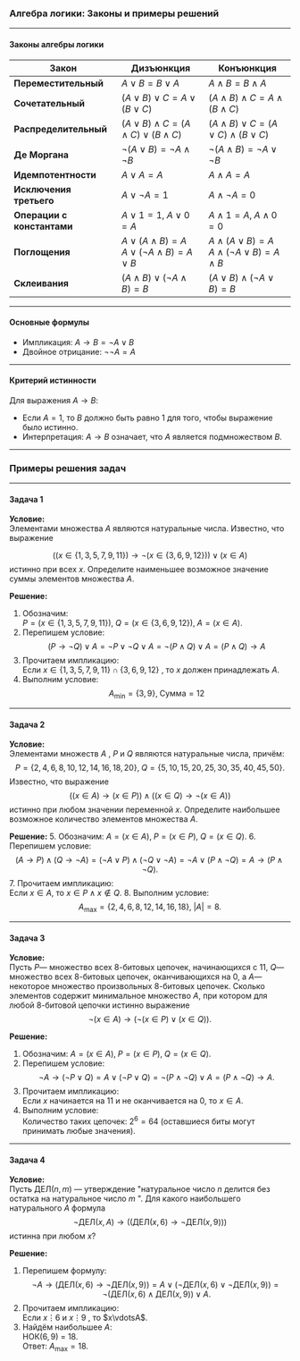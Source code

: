 ### Алгебра логики: Законы и примеры решений

---

#### **Законы алгебры логики**

| Закон                      | Дизъюнкция                                                        | Конъюнкция                                                         |
| -------------------------- | ----------------------------------------------------------------- | ------------------------------------------------------------------ |
| **Переместительный**       |$A \lor B = B \lor A$                                            |$A \land B = B \land A$                                           |
| **Сочетательный**          |$(A \lor B) \lor C = A \lor (B \lor C)$                          |$(A \land B) \land C = A \land (B \land C)$                       |
| **Распределительный**      |$(A \lor B) \land C = (A \land C) \lor (B \land C)$              |$(A \land B) \lor C = (A \lor C) \land (B \lor C)$                |
| **Де Моргана**             |$\lnot(A \lor B) = \lnot A \land \lnot B$                        |$\lnot(A \land B) = \lnot A \lor \lnot B$                         |
| **Идемпотентности**        |$A \lor A = A$                                                   |$A \land A = A$                                                   |
| **Исключения третьего**    |$A \lor \lnot A = 1$                                             |$A \land \lnot A = 0$                                             |
| **Операции с константами** |$A \lor 1 = 1, \; A \lor 0 = A$                                  |$A \land 1 = A, \; A \land 0 = 0$                                 |
| **Поглощения**             |$A \lor (A \land B) = A$<br>$A \lor (\lnot A \land B) = A \lor B$|$A \land (A \lor B) = A$<br>$A \land (\lnot A \lor B) = A \land B$|
| **Склеивания**             |$(A \land B) \lor (\lnot A \land B) = B$                         |$(A \lor B) \land (\lnot A \lor B) = B$                           |

---

#### **Основные формулы**
- Импликация: $A \to B = \lnot A \lor B$
- Двойное отрицание: $\lnot\lnot A = A$

---

#### **Критерий истинности**
Для выражения $A \to B$:
- Если $A = 1$, то $B$ должно быть равно $1$ для того, чтобы выражение было истинно.
- Интерпретация: $A \to B$ означает, что $A$ является подмножеством $B$.

---

### Примеры решения задач

---

#### **Задача 1**
**Условие:**  
Элементами множества $A$ являются натуральные числа. Известно, что выражение 

$$((x \in \{1,3,5,7,9,11\}) \to \lnot(x \in \{3,6,9,12\})) \lor (x \in A)$$ 
истинно при всех $x$. Определите наименьшее возможное значение суммы элементов множества $A$.

**Решение:**
1. Обозначим:  
  $P = (x \in \{1,3,5,7,9,11\}), \; Q = (x \in \{3,6,9,12\}), \; A = (x \in A)$.
2. Перепишем условие:  
  $$(P \to \lnot Q) \lor A = \lnot P \lor \lnot Q \lor A = \lnot(P \land Q) \lor A = (P \land Q) \to A$$
3. Прочитаем импликацию:  
   Если $x \in \{1,3,5,7,9,11\} \cap \{3,6,9,12\}$ , то $x$ должен принадлежать $A$.
4. Выполним условие:  
  $$A_{\text{min}} = \{3, 9\}, \; \text{Сумма} = 12$$

---

#### **Задача 2**
**Условие:**  
Элементами множеств $A$ , $P$ и $Q$ являются натуральные числа, причём:  
$$P = \{2, 4, 6, 8, 10, 12, 14, 16, 18, 20\}, \; Q = \{5, 10, 15, 20, 25, 30, 35, 40, 45, 50\}.$$ 
Известно, что выражение  
$$((x \in A) \to (x \in P)) \land ((x \in Q) \to \lnot(x \in A))$$ 
истинно при любом значении переменной $x$. Определите наибольшее возможное количество элементов множества $A$.

**Решение:**
5. Обозначим: $A = (x \in A), \; P = (x \in P), \; Q = (x \in Q)$.
6. Перепишем условие:  
  $$(A \to P) \land (Q \to \lnot A) = (\lnot A \lor P) \land (\lnot Q \lor \lnot A) = \lnot A \lor (P \land \lnot Q) = A \to (P \land \lnot Q).$$
7. Прочитаем импликацию:  
   Если $x \in A$, то $x \in P \land x \notin Q$.
8. Выполним условие:  
  $$A_{\text{max}} = \{2, 4, 6, 8, 12, 14, 16, 18\}, \; |A| = 8.$$

---

#### **Задача 3**
**Условие:**  
Пусть $P$— множество всех 8-битовых цепочек, начинающихся с $11$, $Q$— множество всех 8-битовых цепочек, оканчивающихся на $0$, а $A$— некоторое множество произвольных 8-битовых цепочек. Сколько элементов содержит минимальное множество $A$, при котором для любой 8-битовой цепочки истинно выражение  
$$\neg(x \in A) \to (\neg(x \in P) \lor (x \in Q)).$$

**Решение:**
1. Обозначим: $A = (x \in A), \; P = (x \in P), \; Q = (x \in Q)$.
2. Перепишем условие:  
  $$\neg A \to (\neg P \lor Q) = A \lor (\neg P \lor Q) = \neg(P \land \lnot Q) \lor A = (P \land \lnot Q) \to A.$$
3. Прочитаем импликацию:  
   Если $x$ начинается на $11$ и не оканчивается на $0$, то $x \in A$.
4. Выполним условие:  
   Количество таких цепочек: $2^6 = 64$ (оставшиеся биты могут принимать любые значения).

---

#### **Задача 4**
**Условие:**  
Пусть $\text{ДЕЛ}(n, m)$ — утверждение "натуральное число $n$ делится без остатка на натуральное число $m$ ". Для какого наибольшего натурального $A$ формула  
$$\neg\text{ДЕЛ}(x, A) \to ((\text{ДЕЛ}(x, 6) \to \neg\text{ДЕЛ}(x, 9)))$$ 
истинна при любом $x$?

**Решение:**

1. Перепишем формулу:  
  $$\neg A \to (\text{ДЕЛ}(x, 6) \to \neg\text{ДЕЛ}(x, 9)) = A \lor (\neg\text{ДЕЛ}(x, 6) \lor \neg\text{ДЕЛ}(x, 9)) = \neg(\text{ДЕЛ}(x, 6) \land \text{ДЕЛ}(x, 9)) \lor A.$$
2. Прочитаем импликацию:  
   Если $x\vdots6$ и $x\vdots9$ , то $x\vdotsA$.
3. Найдём наибольшее $A$:  
   НОК($6, 9$) = $18$.  
   Ответ: $A_{\text{max}} = 18$.
